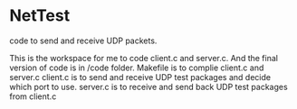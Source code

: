 NetTest
=======

code to send and receive UDP packets.

This is the workspace for me to code client.c and server.c.
And the final version of code is in /code folder.
Makefile is to complie client.c and server.c
client.c is to send and receive UDP test packages and decide which port to use.
server.c is to receive and send back UDP test packages from client.c
